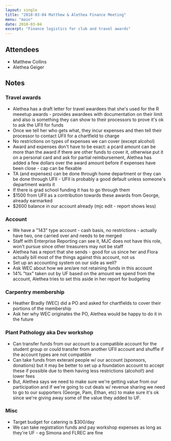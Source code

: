 ```yaml
---
layout: single
title: "2018-03-04 Matthew & Alethea Finance Meeting"
menu: "main"
date: 2018-03-04
excerpt: "Finance logistics for club and travel awards"
---
```


## Attendees

* Matthew Collins
* Alethea Geiger

## Notes

### Travel awards

* Alethea has a draft letter for travel awardees that she's used for the R meeetup awards - provides awardees with documentation on their limit and also is something they can show to their processors to prove it's ok to ask the UFII for funds
* Once we tell her who gets what, they incur expenses and then tell their processor to contact UFII for a chartfield to charge
* No restrictions on types of expenses we can cover (except alcohol)
* Award and expenses don't have to be exact: a pcard amount can be more than the award if there are other funds to cover it, otherwise put it on a personal card and ask for partial reimbursement, Alethea has added a few dollars over the award amount before if expenses have been close - cap can be flexable
* TA (and expenses) can be done through home department or they can be done through UFII - UFII is probably a good default unless someone's department wants it
* If there is grad school funding it has to go through them
* $1500 from UFII as a contribution towards these awards from George, already earmarked
* $2600 balance in our account already (mjc edit - report shows less)

### Account

* We have a "143" type account - cash basis, no restrictions - actually have two, one carried over and needs to be merged
* Staff with Enterprise Reporting can see it, MJC does not have this role, won't pursue since other treasurers may not be staff
* Alethea has a report that she sends - good for us since her and Flora actually bill most of the things against this account, not us
* Set up an accounting system on our side as well?
* Ask WEC about how we are/are not retaining funds in this account
* 14% "tax" taken out by UF based on the amount we spend from the account, Alethea tries to set this aside in her report for budgeting

### Carpentry membership

* Heather Bradly (WEC) did a PO and asked for chartfields to cover their portions of the membership
* Ask her why WEC originates the PO, Alethea would be happy to do it in the future

### Plant Pathology aka Dev workshop

* Can transfer funds from our account to a compatible account for the student group or could transfer from another UFII account and shuffle if the account types are not compatible
* Can take funds from exteranl people w/ our account (sponsors, donations) but it may be better to set up a foundation account to accept these if possible due to them having less restrictions (alcohol!) and lower fees
* But, Alethea says we need to make sure we're getting value from our participation and if we're going to cut deals w/ revenue sharing we need to go to our supporters (George, Pam, Ethan, etc) to make sure it's ok since we're giving away some of the value they added to UF.

### Misc

* Target budget for catering is $300/day
* We can take registration funds and pay workshop expenses as long as they're UF - eg Simona and FLREC are fine
